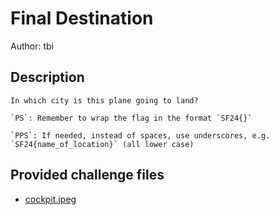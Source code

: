 # Final Destination
Author: tbi
## Description
```
In which city is this plane going to land?

`PS`: Remember to wrap the flag in the format `SF24{}`

`PPS`: If needed, instead of spaces, use underscores, e.g. `SF24{name_of_location}` (all lower case)

```
## Provided challenge files
* [cockpit.jpeg](cockpit.jpeg)
